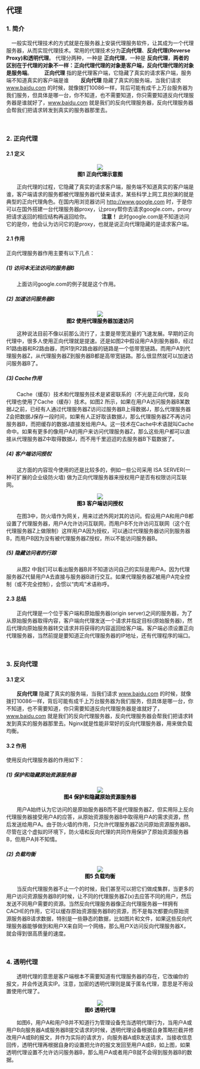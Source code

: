 &emsp;
## 代理

### 1. 简介
&emsp;一般实现代理技术的方式就是在服务器上安装代理服务软件，让其成为一个代理服务器，从而实现代理技术。常用的代理技术分为**正向代理**、**反向代理(Reverse Proxy)**和**透明代理**。
代理分两种，一种是 **正向代理**，一种是 **反向代理**，**两者的区别在于代理的对象不一样：正向代理代理的对象是客户端，反向代理代理的对象是服务端**。
&emsp;&emsp;**正向代理** 指的是代理客户端，它隐藏了真实的请求客户端，服务端不知道真实的客户端是谁
&emsp;&emsp;**反向代理** 隐藏了真实的服务端，当我们请求 www.baidu.com 的时候，就像拨打10086一样，背后可能有成千上万台服务器为我们服务，但具体是哪一台，你不知道，也不需要知道，你只需要知道反向代理服务器是谁就好了，www.baidu.com 就是我们的反向代理服务器，反向代理服务器会帮我们把请求转发到真实的服务器那里去。


&emsp;
### 2. 正向代理
#### 2.1 定义
<div align="center"> <img src="../pic/代理/正向代理.jpg"> </div>
<center> <font color=black> <b> 图1 正向代理示意图 </b> </font> </center>

&emsp;&emsp;正向代理的过程，它隐藏了真实的请求客户端，服务端不知道真实的客户端是谁，客户端请求的服务都被代理服务器代替来请求，某些科学上网工具扮演的就是典型的正向代理角色。在国内用浏览器访问 http://www.google.com 时，于是你可以在国外搭建一台代理服务器proxy，让proxy帮你去请求google.com，proxy把请求返回的相应结构再返回给你。
&emsp;&emsp;**注意！** 此时google.com是不知道访问它的是你，他会认为访问它的是proxy，也就是说正向代理隐藏的是请求客户端。
#### 2.1 作用
正向代理服务器作用主要有以下几点：
##### (1) 访问本无法访问的服务器B
&emsp;&emsp;上面访问google.com的例子就是这个作用。
##### (2) 加速访问服务器B
<div align="center"> <img src="../pic/代理/使用代理服务器加速访问.jpg"> </div>
<center> <font color=black> <b> 图2 使用代理服务器加速访问 </b> </font> </center>

&emsp;&emsp;这种说法目前不像以前那么流行了，主要是带宽流量的飞速发展。早期的正向代理中，很多人使用正向代理就是提速。还是如图2中假设用户A到服务器B，经过R1路由器和R2路由器，而R1到R2路由器的链路是一个低带宽链路。而用户A到代理服务器Z，从代理服务器Z到服务器B都是高带宽链路。那么很显然就可以加速访问服务器B了。

##### (3) Cache作用
&emsp;&emsp;Cache（缓存）技术和代理服务技术是紧密联系的（不光是正向代理，反向代理也使用了Cache（缓存）技术。如图2 所示，如果在用户A访问服务器B某数据J之前，已经有人通过代理服务器Z访问过服务器B上得数据J，那么代理服务器Z会把数据J保存一段时间，如果有人正好取该数据J，那么代理服务器Z不再访问服务器B，而把缓存的数据J直接发给用户A。这一技术在Cache中术语就叫Cache命中。如果有更多的像用户A的用户来访问代理服务器Z，那么这些用户都可以直接从代理服务器Z中取得数据J，而不用千里迢迢的去服务器B下载数据了。

##### (4) 客户端访问授权
&emsp;&emsp;这方面的内容现今使用的还是比较多的，例如一些公司采用 ISA SERVER(一种可扩展的企业级防火墙) 做为正向代理服务器来授权用户是否有权限访问互联网。
<div align="center"> <img src="../pic/代理/客户端访问授权.jpg"> </div>
<center> <font color=black> <b> 图3 客户端访问授权 </b> </font> </center>

&emsp;&emsp;在图3中，防火墙作为网关，用来过滤外网对其的访问。假设用户A和用户B都设置了代理服务器，用户A允许访问互联网，而用户B不允许访问互联网（这个在代理服务器Z上做限制）这样用户A因为授权，可以通过代理服务器访问到服务器B，而用户B因为没有被代理服务器Z授权，所以不能访问服务器B。

##### (5) 隐藏访问者的行踪
&emsp;&emsp;从图2 中我们可以看出服务器B并不知道访问自己的实际是用户A，因为代理服务器Z代替用户A去直接与服务器B进行交互。如果代理服务器Z被用户A完全控制（或不完全控制），会惯以“肉鸡”术语称呼。

#### 2.3 总结
&emsp;&emsp;正向代理是一个位于客户端和原始服务器(origin server)之间的服务器，为了从原始服务器取得内容，客户端向代理发送一个请求并指定目标(原始服务器)，然后代理向原始服务器转交请求并将获得的内容返回给客户端。客户端必须设置正向代理服务器，当然前提是要知道正向代理服务器的IP地址，还有代理程序的端口。


&emsp;
### 3. 反向代理
#### 3.1 定义
&emsp;&emsp;**反向代理** 隐藏了真实的服务端，当我们请求 www.baidu.com 的时候，就像拨打10086一样，背后可能有成千上万台服务器为我们服务，但具体是哪一台，你不知道，也不需要知道，你只需要知道反向代理服务器是谁就好了，www.baidu.com 就是我们的反向代理服务器，反向代理服务器会帮我们把请求转发到真实的服务器那里去。Nginx就是性能非常好的反向代理服务器，用来做负载均衡。
#### 3.2 作用
使用反向代理服务器的作用如下：
##### (1) 保护和隐藏原始资源服务器
<div align="center"> <img src="../pic/代理/保护和隐藏原始资源服务器.jpg"> </div>
<center> <font color=black> <b> 图4 保护和隐藏原始资源服务器 </b> </font> </center>

&emsp;&emsp;用户A始终认为它访问的是原始服务器B而不是代理服务器Z，但实用际上反向代理服务器接受用户A的应答，从原始资源服务器B中取得用户A的需求资源，然后发送给用户A。由于防火墙的作用，只允许代理服务器Z访问原始资源服务器B。尽管在这个虚拟的环境下，防火墙和反向代理的共同作用保护了原始资源服务器B，但用户A并不知情。

##### (2) 负载均衡
<div align="center"> <img src="../pic/代理/负载均衡.jpg"> </div>
<center> <font color=black> <b> 图5 负载均衡 </b> </font> </center>

&emsp;&emsp;当反向代理服务器不止一个的时候，我们甚至可以把它们做成集群，当更多的用户访问资源服务器B的时候，让不同的代理服务器Z(x)去应答不同的用户，然后发送不同用户需要的资源。当然反向代理服务器像正向代理服务器一样拥有CACHE的作用，它可以缓存原始资源服务器B的资源，而不是每次都要向原始资源服务器B请求数据，特别是一些静态的数据，比如图片和文件，如果这些反向代理服务器能够做到和用户X来自同一个网络，那么用户X访问反向代理服务器X，就会得到很高质量的速度。


&emsp;
### 4. 透明代理
&emsp;&emsp;透明代理的意思是客户端根本不需要知道有代理服务器的存在，它改编你的 报文，并会传送真实IP。注意，加密的透明代理则是属于匿名代理，意思是不用设置使用代理了。
<div align="center"> <img src="../pic/代理/透明代理.jpg"> </div>
<center> <font color=black> <b> 图6 透明代理 </b> </font> </center>

&emsp;&emsp;如图6，用户A和用户B并不知道行为管理设备充当透明代理行为，当用户A或用户B向服务器A或服务器B提交请求的时候，透明代理设备根据自身策略拦截并修改用户A或B的报文，并作为实际的请求方，向服务器A或B发送请求，当接收信息回传，透明代理再根据自身的设置把允许的报文发回至用户A或B，如上图，如果透明代理设置不允许访问服务器B，那么用户A或者用户B就不会得到服务器B的数据。

